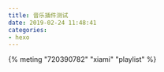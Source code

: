```yaml
---
title: 音乐插件测试
date: 2019-02-24 11:48:41
categories: 
- hexo
---
```


{% meting "720390782" "xiami" "playlist" %}